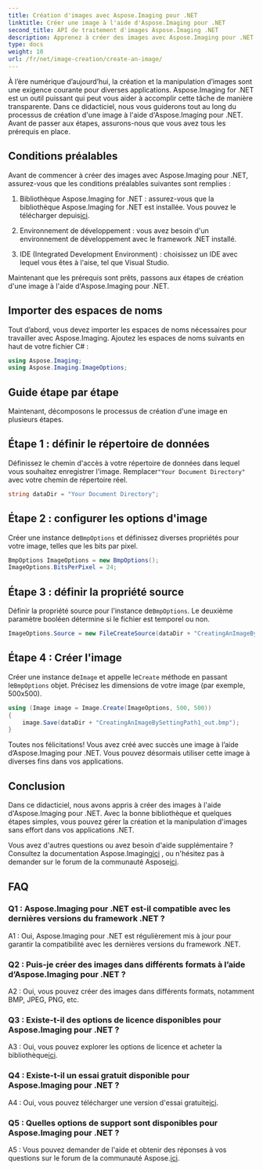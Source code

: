 ```yaml
---
title: Création d'images avec Aspose.Imaging pour .NET
linktitle: Créer une image à l'aide d'Aspose.Imaging pour .NET
second_title: API de traitement d'images Aspose.Imaging .NET
description: Apprenez à créer des images avec Aspose.Imaging pour .NET dans ce didacticiel complet.
type: docs
weight: 10
url: /fr/net/image-creation/create-an-image/
---
```

À l’ère numérique d’aujourd’hui, la création et la manipulation d’images sont une exigence courante pour diverses applications. Aspose.Imaging for .NET est un outil puissant qui peut vous aider à accomplir cette tâche de manière transparente. Dans ce didacticiel, nous vous guiderons tout au long du processus de création d'une image à l'aide d'Aspose.Imaging pour .NET. Avant de passer aux étapes, assurons-nous que vous avez tous les prérequis en place.

## Conditions préalables

Avant de commencer à créer des images avec Aspose.Imaging pour .NET, assurez-vous que les conditions préalables suivantes sont remplies :

1.  Bibliothèque Aspose.Imaging for .NET : assurez-vous que la bibliothèque Aspose.Imaging for .NET est installée. Vous pouvez le télécharger depuis[ici](https://releases.aspose.com/imaging/net/).

2. Environnement de développement : vous avez besoin d'un environnement de développement avec le framework .NET installé.

3. IDE (Integrated Development Environment) : choisissez un IDE avec lequel vous êtes à l'aise, tel que Visual Studio.

Maintenant que les prérequis sont prêts, passons aux étapes de création d'une image à l'aide d'Aspose.Imaging pour .NET.

## Importer des espaces de noms

Tout d’abord, vous devez importer les espaces de noms nécessaires pour travailler avec Aspose.Imaging. Ajoutez les espaces de noms suivants en haut de votre fichier C# :


```csharp
using Aspose.Imaging;
using Aspose.Imaging.ImageOptions;
```

## Guide étape par étape

Maintenant, décomposons le processus de création d'une image en plusieurs étapes.

## Étape 1 : définir le répertoire de données

 Définissez le chemin d'accès à votre répertoire de données dans lequel vous souhaitez enregistrer l'image. Remplacer`"Your Document Directory"` avec votre chemin de répertoire réel.

```csharp
string dataDir = "Your Document Directory";
```

## Étape 2 : configurer les options d'image

 Créer une instance de`BmpOptions` et définissez diverses propriétés pour votre image, telles que les bits par pixel.

```csharp
BmpOptions ImageOptions = new BmpOptions();
ImageOptions.BitsPerPixel = 24;
```

## Étape 3 : définir la propriété source

 Définir la propriété source pour l'instance de`BmpOptions`. Le deuxième paramètre booléen détermine si le fichier est temporel ou non.

```csharp
ImageOptions.Source = new FileCreateSource(dataDir + "CreatingAnImageBySettingPath_out.bmp", false);
```

## Étape 4 : Créer l'image

 Créer une instance de`Image` et appelle le`Create` méthode en passant le`BmpOptions` objet. Précisez les dimensions de votre image (par exemple, 500x500).

```csharp
using (Image image = Image.Create(ImageOptions, 500, 500))
{
    image.Save(dataDir + "CreatingAnImageBySettingPath1_out.bmp");
}
```

Toutes nos félicitations! Vous avez créé avec succès une image à l’aide d’Aspose.Imaging pour .NET. Vous pouvez désormais utiliser cette image à diverses fins dans vos applications.

## Conclusion

Dans ce didacticiel, nous avons appris à créer des images à l'aide d'Aspose.Imaging pour .NET. Avec la bonne bibliothèque et quelques étapes simples, vous pouvez gérer la création et la manipulation d'images sans effort dans vos applications .NET.

 Vous avez d'autres questions ou avez besoin d'aide supplémentaire ? Consultez la documentation Aspose.Imaging[ici](https://reference.aspose.com/imaging/net/) , ou n'hésitez pas à demander sur le forum de la communauté Aspose[ici](https://forum.aspose.com/).

## FAQ

### Q1 : Aspose.Imaging pour .NET est-il compatible avec les dernières versions du framework .NET ?

A1 : Oui, Aspose.Imaging pour .NET est régulièrement mis à jour pour garantir la compatibilité avec les dernières versions du framework .NET.

### Q2 : Puis-je créer des images dans différents formats à l’aide d’Aspose.Imaging pour .NET ?

A2 : Oui, vous pouvez créer des images dans différents formats, notamment BMP, JPEG, PNG, etc.

### Q3 : Existe-t-il des options de licence disponibles pour Aspose.Imaging pour .NET ?

 A3 : Oui, vous pouvez explorer les options de licence et acheter la bibliothèque[ici](https://purchase.aspose.com/buy).

### Q4 : Existe-t-il un essai gratuit disponible pour Aspose.Imaging pour .NET ?

 A4 : Oui, vous pouvez télécharger une version d'essai gratuite[ici](https://releases.aspose.com/imaging/net/).

### Q5 : Quelles options de support sont disponibles pour Aspose.Imaging pour .NET ?

 A5 : Vous pouvez demander de l'aide et obtenir des réponses à vos questions sur le forum de la communauté Aspose.[ici](https://forum.aspose.com/).